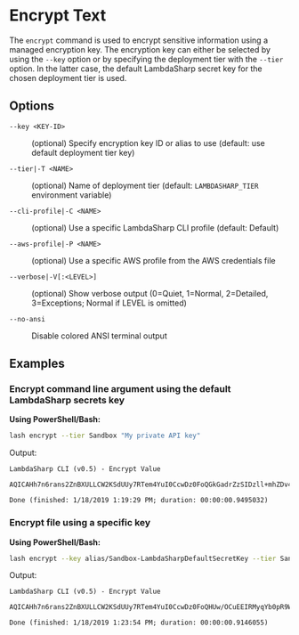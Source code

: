 # Encrypt Text

The `encrypt` command is used to encrypt sensitive information using a managed encryption key. The encryption key can either be selected by using the `--key` option or by specifying the deployment tier with the `--tier` option. In the latter case, the default LambdaSharp secret key for the chosen deployment tier is used.

## Options

<dl>

<dt><code>--key &lt;KEY-ID&gt;</code></dt>
<dd>

(optional) Specify encryption key ID or alias to use (default: use default deployment tier key)
</dd>

<dt><code>--tier|-T &lt;NAME&gt;</code></dt>
<dd>

(optional) Name of deployment tier (default: <code>LAMBDASHARP_TIER</code> environment variable)
</dd>

<dt><code>--cli-profile|-C &lt;NAME&gt;</code></dt>
<dd>

(optional) Use a specific LambdaSharp CLI profile (default: Default)
</dd>

<dt><code>--aws-profile|-P &lt;NAME&gt;</code></dt>
<dd>

(optional) Use a specific AWS profile from the AWS credentials file
</dd>

<dt><code>--verbose|-V[:&lt;LEVEL&gt;]</code></dt>
<dd>

(optional) Show verbose output (0=Quiet, 1=Normal, 2=Detailed, 3=Exceptions; Normal if LEVEL is omitted)
</dd>

<dt><code>--no-ansi</code></dt>
<dd>

Disable colored ANSI terminal output
</dd>

</dl>

## Examples

### Encrypt command line argument using the default LambdaSharp secrets key

__Using PowerShell/Bash:__
```bash
lash encrypt --tier Sandbox "My private API key"
```

Output:
```
LambdaSharp CLI (v0.5) - Encrypt Value

AQICAHh7n6rans2ZnBXULLCW2KSdUUy7RTem4YuI0CcwDz0FoQGkGadrZzSIDzll+mhZDv4PAAAAcDBuBgkqhkiG9w0BBwagYTBfAgEAMFoGCSqGSIb3DQEHATAeBglghkgBZQMEAS4wEQQMPVWgBIicHN7OoJ8cAgEQgC1Lv5Z54jaH9xrYGFgLOfZ1CUTV5KLsFUex50bNBZZlIWNzIJ7Tb+OkHcVF7gs=

Done (finished: 1/18/2019 1:19:29 PM; duration: 00:00:00.9495032)
```

### Encrypt file using a specific key

__Using PowerShell/Bash:__
```bash
lash encrypt --key alias/Sandbox-LambdaSharpDefaultSecretKey --tier Sandbox < api-key.txt
```

Output:
```
LambdaSharp CLI (v0.5) - Encrypt Value

AQICAHh7n6rans2ZnBXULLCW2KSdUUy7RTem4YuI0CcwDz0FoQHUw/OCuEEIRMyqYb0pR9WBAAAAcjBwBgkqhkiG9w0BBwagYzBhAgEAMFwGCSqGSIb3DQEHATAeBglghkgBZQMEAS4wEQQMOIUjrz5+SAYgcVsWAgEQgC+ZetbV40nNwQFf3CMWJkEdoDrfECWor3TwSMogNcTgFSknmXYElw3+xo1y2qIGqw==

Done (finished: 1/18/2019 1:23:54 PM; duration: 00:00:00.9146055)
```
